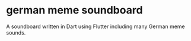 # german meme soundboard

A soundboard written in Dart using Flutter including many German meme sounds.